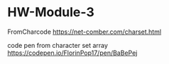 # HW-Module-3

FromCharcode
https://net-comber.com/charset.html

code pen from character set array
https://codepen.io/FlorinPop17/pen/BaBePej
